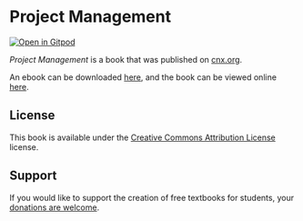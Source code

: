 # Project Management

[![Open in Gitpod](https://gitpod.io/button/open-in-gitpod.svg)](https://gitpod.io/from-referrer/)

_Project Management_ is a book that was published on [cnx.org](https://cnx.org/).

An ebook can be downloaded [here](https://github.com/cnx-user-books/cnxbook-project-management/releases/latest), and the book can be viewed online [here](https://github.com/cnx-user-books/cnxbook-project-management/releases/latest).

## License
This book is available under the [Creative Commons Attribution License](./LICENSE) license.

## Support
If you would like to support the creation of free textbooks for students, your [donations are welcome](https://riceconnect.rice.edu/donation/support-openstax-banner).
